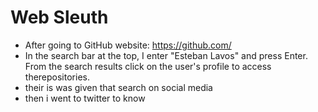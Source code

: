 # Web Sleuth

- After going to GitHub website: https://github.com/
- In the search bar at the top,  I enter "Esteban Lavos" and press Enter.
From the search results click on the user's profile to access therepositories.
- their is was given that search on social media
- then i went to twitter to know
